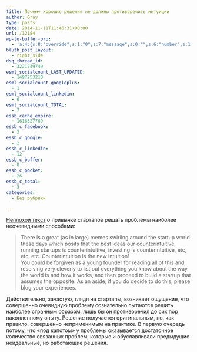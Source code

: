 ```yaml
---
title: Почему хорошие решения не должны противоречить интуиции
author: Gray
type: posts
date: 2014-11-11T11:46:31+00:00
url: /12184
wp-to-buffer-pro:
  - 'a:4:{s:8:"override";s:1:"0";s:7:"message";s:0:"";s:6:"number";s:1:"1";s:16:"alternateMessage";s:0:"";}'
bluth_post_layout:
  - right_side
dsq_thread_id:
  - 3221749749
esml_socialcount_LAST_UPDATED:
  - 1497253210
esml_socialcount_googleplus:
  - 1
esml_socialcount_linkedin:
  - 6
esml_socialcount_TOTAL:
  - 7
essb_cache_expire:
  - 1616527769
essb_c_facebook:
  - 3
essb_c_google:
  - 2
essb_c_linkedin:
  - 12
essb_c_buffer:
  - 8
essb_c_pocket:
  - 26
essb_c_total:
  - 3
categories:
  - Без рубрики

---
```








<a href="http://startupljackson.com/post/102141918295/the-counterintuitive-thing-about-counterintuitive" target="_blank">Неплохой текст</a> о привычке стартапов решать проблемы наиболее неочевидными способами:

> There is a great (as in large) memes swirling around the startup world these days which posits that the best ideas our counterintuitive, running startups is counterintuitive, investing is counterintuitive, etc, etc, etc. Counterintuition is the new intuition!  
> You could be forgiven as a young founder for reading all of this and resolving very cleverly to list out everything you know about the way the world is and how it works, and then proceed to build a startup that assumes the opposite. As an aside, if you do decide to do this, please blog your experiences.

Действительно, зачастую, глядя на стартапы, возникает ощущение, что совершенно очевидную проблему сознательно пытаются решить наиболее странным образом, лишь бы он противоречил до сих пор накопленному опыту. Решение получается оригинальным, но, как правило, совершенно неприменимым на практике. В первую очередь потому, что &#171;под капотом&#187; у проблемы оказывается достаточное количество связанных проблем, которые и обуславливали предыдущие неидеальные, но работающие решения.